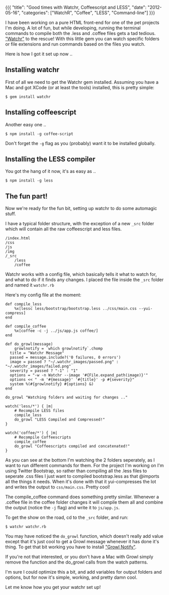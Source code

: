 {{{
  "title": "Good times with Watchr, Coffeescript and LESS",
  "date": "2012-05-16",
  "categories": ["WatchR", "Coffee", "LESS", "Command-line"]
}}}

I have been working on a pure HTML front-end for one of the pet projects I'm doing. A lot of fun, but while developing, running the terminal commands to compile both the .less and .coffee files gets a tad tedious. ["Watchr"][1] to the rescue! With this little gem you can watch specific folders or file extensions and run commands based on the files you watch.

Here is how I got it set up now ..

<!--more-->

## Installing watchr

First of all we need to get the Watchr gem installed. Assuming you have a Mac and got XCode (or at least the tools) installed, this is pretty simple:

    $ gem install watchr


## Installing coffeescript

Another easy one ..

    $ npm install -g coffee-script

Don't forget the `-g` flag as you (probably) want it to be installed globally.

## Installing the LESS compiler

You got the hang of it now, it's as easy as ..

    $ npm install -g less

## The fun part!

Now we're ready for the fun bit, setting up watchr to do some automagic stuff.

I have a typical folder structure, with the exception of a new `_src` folder which will contain all the raw coffeescript and less files.

    /index.html
    /css
    /js
    /img
    /_src
        /less
        /coffee


Watchr works with a config file, which basically tells it what to watch for, and what to do if it finds any changes. I placed the file inside the `_src` folder and named it `watchr.rb`

Here's my config file at the moment:

    def compile_less
        %x[lessc less/bootstrap/bootstrap.less ../css/main.css --yui-compress]
    end

    def compile_coffee
        %x[coffee -c -j ../js/app.js coffee/]
    end

    def do_growl(message)
        growlnotify = `which growlnotify`.chomp
      title = "Watchr Message"
      passed = message.include?('0 failures, 0 errors')
      image = passed ? "~/.watchr_images/passed.png" : "~/.watchr_images/failed.png"
      severity = passed ? "-1" : "1"
      options = "-w -n Watchr --image '#{File.expand_path(image)}'"
      options << " -m '#{message}' '#{title}' -p #{severity}"
      system %(#{growlnotify} #{options} &)
    end

    do_growl "Watching folders and waiting for changes .."

    watch('less/*') { |m|
        # Recompile LESS files
        compile_less
        do_growl "LESS Compiled and Compressed!"
    }

    watch('coffee/*') { |m|
        # Recompile Coffeescripts
        compile_coffee
        do_growl "Coffeescripts compiled and concatenated!"
    }

As you can see at the bottom I'm watching the 2 folders seperately, as I want to run different commands for them. For the project I'm working on I'm using Twitter Bootstrap, so rather than compiling all the .less files to seperate .css files I just want to compiled bootstrap.less as that @imports all the things it needs. When it's done with that it yui-compresses the lot and writes the output to `css/main.css`. Pretty cool!

The compile_coffee command does something pretty similar. Whenever a .coffee file in the coffee folder changes it will compile them all and combine the output (notice the `-j` flag) and write it to `js/app.js`.

To get the show on the road, cd to the `_src` folder, and run:

    $ watchr watchr.rb

You may have noticed the `do_growl` function, which doesn't really add value except that it's just cool to get a Growl message whenever it has done it's thing. To get that bit working you have to install ["Growl Notify"][2].

If you're not that interested, or you don't have a Mac with Growl simply remove the function and the do_growl calls from the watch patterns.

I'm sure I could optimize this a bit, and add variables for output folders and options, but for now it's simple, working, and pretty damn cool.

Let me know how you get your watchr set up!

 [1]: https://github.com/mynyml/watchr
 [2]: http://growl.info/extras.php#growlnotify
